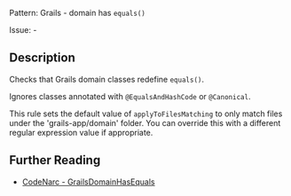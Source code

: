 Pattern: Grails - domain has `equals()`

Issue: -

## Description

Checks that Grails domain classes redefine `equals()`.

Ignores classes annotated with `@EqualsAndHashCode` or `@Canonical`.

This rule sets the default value of `applyToFilesMatching` to only match files under the 'grails-app/domain' folder. You can override this with a different regular expression value if appropriate.

## Further Reading

* [CodeNarc - GrailsDomainHasEquals](http://codenarc.sourceforge.net/codenarc-rules-grails.html#GrailsDomainHasEquals)